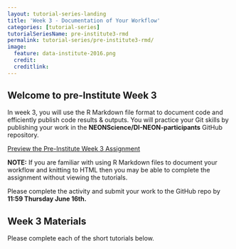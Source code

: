 ```yaml
---
layout: tutorial-series-landing
title: 'Week 3 - Documentation of Your Workflow'
categories: [tutorial-series]
tutorialSeriesName: pre-institute3-rmd
permalink: tutorial-series/pre-institute3-rmd/
image:
  feature: data-institute-2016.png
  credit:
  creditlink:
---
```

## Welcome to pre-Institute Week 3

In week 3, you will use the R Markdown file format to document code and efficiently
publish code results & outputs. You will practice your Git skills by publishing
your work in the **NEONScience/DI-NEON-participants** GitHub repository.


<a class="btn btn-info" href="{{ site.baseurl}}/tutorial-series/pre-institute3/pre-week-3-activity">
Preview the Pre-Institute Week 3 Assignment</a>

**NOTE:** If you are familiar with using R Markdown files to document your
workflow and knitting to HTML then you may be able to complete the assignment
without viewing the tutorials.

Please complete the activity and submit your work to the GitHub repo by
**11:59 Thursday June 16th.**

## Week 3 Materials
Please complete each of the short tutorials below.
